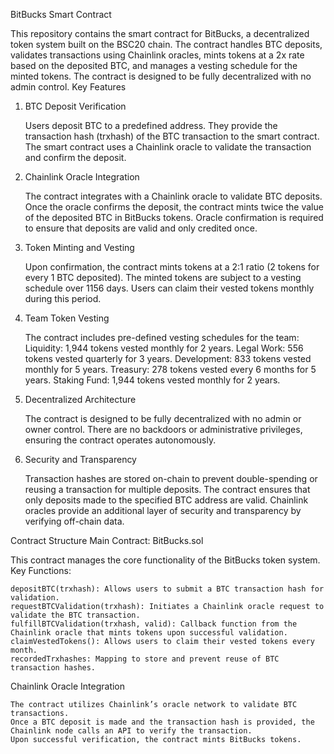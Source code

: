 BitBucks Smart Contract

This repository contains the smart contract for BitBucks, a decentralized token system built on the BSC20 chain. The contract handles BTC deposits, validates transactions using Chainlink oracles, mints tokens at a 2x rate based on the deposited BTC, and manages a vesting schedule for the minted tokens. The contract is designed to be fully decentralized with no admin control.
Key Features
1. BTC Deposit Verification

    Users deposit BTC to a predefined address.
    They provide the transaction hash (trxhash) of the BTC transaction to the smart contract.
    The smart contract uses a Chainlink oracle to validate the transaction and confirm the deposit.

2. Chainlink Oracle Integration

    The contract integrates with a Chainlink oracle to validate BTC deposits.
    Once the oracle confirms the deposit, the contract mints twice the value of the deposited BTC in BitBucks tokens.
    Oracle confirmation is required to ensure that deposits are valid and only credited once.

3. Token Minting and Vesting

    Upon confirmation, the contract mints tokens at a 2:1 ratio (2 tokens for every 1 BTC deposited).
    The minted tokens are subject to a vesting schedule over 1156 days.
    Users can claim their vested tokens monthly during this period.

4. Team Token Vesting

    The contract includes pre-defined vesting schedules for the team:
        Liquidity: 1,944 tokens vested monthly for 2 years.
        Legal Work: 556 tokens vested quarterly for 3 years.
        Development: 833 tokens vested monthly for 5 years.
        Treasury: 278 tokens vested every 6 months for 5 years.
        Staking Fund: 1,944 tokens vested monthly for 2 years.

5. Decentralized Architecture

    The contract is designed to be fully decentralized with no admin or owner control.
    There are no backdoors or administrative privileges, ensuring the contract operates autonomously.

6. Security and Transparency

    Transaction hashes are stored on-chain to prevent double-spending or reusing a transaction for multiple deposits.
    The contract ensures that only deposits made to the specified BTC address are valid.
    Chainlink oracles provide an additional layer of security and transparency by verifying off-chain data.

Contract Structure
Main Contract: BitBucks.sol

This contract manages the core functionality of the BitBucks token system.
Key Functions:

    depositBTC(trxhash): Allows users to submit a BTC transaction hash for validation.
    requestBTCValidation(trxhash): Initiates a Chainlink oracle request to validate the BTC transaction.
    fulfillBTCValidation(trxhash, valid): Callback function from the Chainlink oracle that mints tokens upon successful validation.
    claimVestedTokens(): Allows users to claim their vested tokens every month.
    recordedTrxhashes: Mapping to store and prevent reuse of BTC transaction hashes.

Chainlink Oracle Integration

    The contract utilizes Chainlink’s oracle network to validate BTC transactions.
    Once a BTC deposit is made and the transaction hash is provided, the Chainlink node calls an API to verify the transaction.
    Upon successful verification, the contract mints BitBucks tokens.
